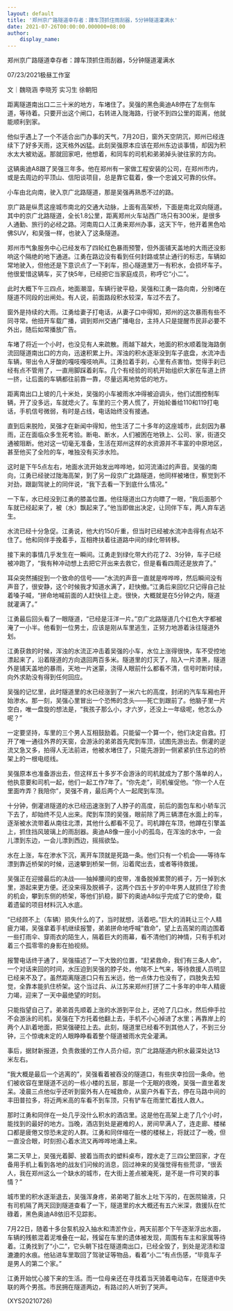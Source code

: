 ```yaml
---
layout: default
title: '郑州京广路隧道幸存者：蹲车顶抓住雨刮器，5分钟隧道灌满水'
date: 2021-07-26T00:00:00.000000+08:00
author:
    display_name: 
---
```


郑州京广路隧道幸存者：蹲车顶抓住雨刮器，5分钟隧道灌满水

07/23/2021极昼工作室

文｜魏晓涵 李晓芳 实习生 徐朝阳

距离隧道南出口二三十米的地方，车堵住了。吴强的黑色奥迪A8停在了左侧车道，等待着。只要开出这个闸口，右转进入陇海路，行驶不到四公里的距离，他就能顺利到家。

他似乎遇上了一个不适合出门办事的天气，7月20日，窗外天空阴沉，郑州已经连续下了好多天雨，这天格外凶猛。此刻吴强原本应该在郑州东边谈事情，却因为积水太大被劝返。那就回家吧，他想着，和同车的司机和弟弟掉头驶往家的方向。

这辆奥迪A8跟了吴强三年多。他在郑州有一家做工程安装的公司，在郑州市内，或是去周边的平顶山、信阳谈项目，总是靠它载着，像一个忠诚又可靠的伙伴。

小车由北向南，驶入京广北路隧道，那是吴强再熟悉不过的路。

京广路是纵贯这座城市南北的交通大动脉，上面有高架桥，下面是南北双向隧道。其中的京广北路隧道，全长1.8公里，距离郑州火车站西广场只有300米，是很多人通勤、旅行的必经之路。河南周口人江勇来郑州办事，这天下午，他开着黑色哈佛SUV，和吴强一样，也驶入了这条隧道。

郑州市气象服务中心已经发布了四轮红色暴雨预警，但外面铺天盖地的大雨还没影响这个隔绝的地下通道。江勇在路边没有看到任何封路或禁止通行的标志，车辆如常地驶入，但他还是下意识点了一下刹车，担心隧道里万一有积水，会损坏车子。他很爱惜这辆车，买了快5年，已经把它当家庭成员，称呼它“小二”。

此时大概下午三四点，地面潮湿，车辆行驶平稳，吴强和江勇一路向南，分别堵在隧道不同段的出闸处。有人说，前面路段积水较深，车过不去了。

窗外是持续的大雨。江勇给妻子打电话，从妻子口中得知，郑州的这次暴雨有些不同寻常。他扭开车载广播，调到郑州交通广播电台，主持人只是提醒市民非必要不外出，随后如常播放广告。

车堵了将近一个小时，也没见有人来疏散。雨越下越大，地面的积水顺着陇海路倒流回隧道南出口的方向，迅速积累上升。浑浊的积水逐渐没到车子底盘，水流冲击车辆，带出令人牙酸的嘎吱嘎吱响声。江勇拉着手刹，心里有点害怕，觉得手刹已经有点不管用了，一直用脚踩着刹车。几个有经验的司机开始组织大家在车道上挤一挤，让后面的车辆都往前靠一靠，尽量远离地势低的地方。

距离南出口上坡的几十米处，吴强的小车被雨水冲得被迫调头，他们试图控制车辆，开了没多远，车就熄火了。车里的三个男人慌了，开始轮番给110和119打电话，手机信号微弱，有时是占线，电话始终没有接通。

直到后来脱险，吴强才在新闻中得知，他生活了二十多年的这座城市，此刻因为暴雨，正在面临众多生死考验。断电、断水，人们被困在地铁上、公司、家，街道交通被阻断。他对这一切毫无准备，生活在郑州这样的水资源并不丰富的中原地区，甚至他买了全险的车，唯独没有买涉水险。

这时是下午5点左右，地面水流开始发出哗哗地，如河流涌过的声音。吴强的南向，江勇已经驶过陇海高架，到了另一段京广北路隧道，他同样被堵住，察觉到不对劲，跟副驾驶上的同伴说，“我下去看一下到底什么情况。”

一下车，水已经没到江勇的膝盖位置。他往隧道出口方向瞟了一眼，“我后面那个车就已经起来了，被（水）飘起来了。”他当即做出决定，让同伴下车，两人弃车逃生。

水流已经十分急促。江勇说，他大约150斤重，但当时已经被水流冲击得有点站不住了。他和同伴手挽着手，互相搀扶着往道路中间的绿化带转移。

接下来的事情几乎发生在一瞬间。江勇走到绿化带大约花了2、3分钟，车子已经被冲跑了，“我有种冲动想上去把它开出来去救它，但是看看四周还是放弃了。”

耳朵突然捕捉到一个致命的信号——“水流的声音一直就是哗哗哗，然后瞬间没有声音了，很安静，这个时候我才知道水满了，赶快撤。”江勇后来回忆只记得自己扯着嗓子喊，“拼命地喊前面的人赶快往上走。很快，大概就是在5分钟之内，隧道就灌满了。”

江勇最后回头看了一眼隧道，“已经是汪洋一片。”京广北路隧道几个红色大字都被淹了一小半。他看到一位男士，应该是刚从车里逃生，正努力地游着泳往隧道外划。

江勇获救的时候，浑浊的水流正冲击着吴强的小车，水位上涨得很快，车不受控地漂起来了，沿着隧道的方向退回两百多米。隧道里的灯灭了，陷入一片漆黑，隧道外是铺天盖地的暴雨，天地一片迷蒙，浇得人眼前什么都看不清，信号时断时续，向外求助没有得到任何回应。

吴强的记忆里，此时隧道里的水已经涨到了一米六七的高度，封闭的汽车车厢也开始渗水。那一刻，吴强心里冒出一个恐怖的念头——死亡到跟前了。他脑子里一片空白，唯一盘旋的想法是，“我孩子那么小，才六岁，还没上一年级呢，他怎么办呢？”

一定要坚持，车里的三个男人互相鼓励着。只能留一个算一个，他们决定自救。打开了唯一通往外界的天窗，会游泳的弟弟首先爬到车顶，试图先游出去。倒灌的逆流又急又多，拍得人无法前进，他被水堵住了，只能先游到一侧紧紧扒住东边的桥架上的一根电缆线。

吴强原本也准备游出去，但这样五十多岁不会游泳的司机就成为了那个落单的人，他执意要和司机一起，他们一起工作7年了。“你先走”，司机催促他。“你一个人在里面咋弄？我陪你”，吴强不肯，最后两个人一起爬到车顶。

十分钟，倒灌进隧道的水已经迅速涨到了人脖子的高度，前后的面包车和小轿车沉下去了，却始终不见人出来。爬到车顶的吴强，眼前除了两三辆漂在水面上的车，逐渐被水流带着从南往北漂，其他什么都看不见了。司机蹲在车顶，他蹲在引擎盖上，抓住挡风玻璃上的雨刮器。奥迪A8像一座小小的孤岛，在浑浊的水中，一会儿漂到东边，一会儿漂到西边，摇摇欲坠。

水在上涨，车在渗水下沉，离开车顶就是死路一条。他们只有一个机会——等待车漂到靠近桥架的时候，迅速攀到桥架一侧，沿着爬出去，或者等待救援。

吴强正在迎接最后的决战——抽掉腰间的皮带，准备脱掉累赘的裤子，万一掉到水里，游起来更方便。还没来得及脱裤子，这两个四五十岁的中年男人就抓住了珍贵的机会，攀到东侧的桥架，等他们扒稳，脚下的奥迪A8似乎完成了它的使命，载着遗留的项目材料沉入水底。

“已经顾不上（车辆）损失什么的了，当时就想，活着吧。”巨大的消耗让三个人精疲力竭，吴强拿着手机继续报警，弟弟拼命地呼喊“救命”，望上去高架的周边围着一些打雨伞、穿雨衣的陌生人，隔着巨大的雨幕，看不清他们的神情，只有手机对着三个孤零零的身影在拍视频。

报警电话终于通了，吴强描述了一下大致的位置，“赶紧救命，我们有三条人命”，一个对话来回的时间，水压迫到吴强的脖子处，他喘不上气来，等待救援人员明显已经来不及了。虽然距离隧道口只有五米远，他一点体力也没有了，四肢失去知觉，全靠本能扒住桥架。这个当过兵、从江苏来郑州打拼了二十多年的中年人精疲力竭，迎来了一天中最绝望的时刻。

只能指望自己了。弟弟首先顺着上涨的水游到平台上，还呛了几口水，然后伸手拉不会游泳的司机，吴强在下方托着他翻上去，手机不小心掉进了水里；再靠岸上的两个人趴着地面，把吴强硬拉上去。此刻，隧道里已经看不到其他人了，不到三分钟，三个惊魂未定的人眼睁睁看着整个隧道被雨水完全灌满。

事后，据财新报道，负责救援的工作人员介绍，京广北路隧道内积水最深处达13米左右。

“我大概是最后一个逃离的”，吴强看着被吞没的隧道口，有些庆幸捡回一条命。他们被收容在里隧道不远的一栋小楼的五层，那是一个无眠的夜晚，吴强一直坐着发呆。凌晨三点他似乎还听到窗外有人在喊救命，从窗户外看下去，停在马路中间的丰田普拉多，将近两米高的车看不到车顶，只有铲车在雨里忙着找人救人。

那时江勇和同伴在一处几乎没什么积水的酒店里。这是他在高架上走了几个小时，能找到的最好的地方。当晚，酒店到处是避难的人，房间早满人了，连走廊、楼梯口都是疲倦又惊恐未定的人群。江勇和同伴缩在一楼的楼梯上，将就过了一晚，但一直没合眼，时刻担心着水流又再哗哗地涌上来。

第二天早上，吴强光着脚、披着当雨衣的塑料桌布，蹚水走了三四公里回家，才在备用手机上看到各地的战友们问候的消息，回过神来的吴强觉得有些荒谬，“很丢人，我在郑州这么一个缺水的城市，在大街上差点被淹死，是不是一件可笑的事情？”

城市里的积水逐渐退去，吴强浑身疼，弟弟喝了脏水上吐下泻的，在医院输液，只有司机隔了两天回到隧道查看了一下，隧道里的水大概还有五六米深，救援队在忙碌着，黑色奥迪A8依旧不见踪影。

7月22日，随着十多台泵机投入抽水和清淤作业，两天前那个下午逐渐浮出水面，车辆的残骸混着泥堆叠在一起，残留在车里的遗体被发现，周围有车主和家属等待着。江勇找到了“小二”，它头朝下挂在隧道南出口，已经全毁了，到处是泥渍和湿漉漉的水痕。他钻进车里取回了驾驶证等物品，看着“小二”有点伤感，“毕竟车子是男人的第二个家。”

江勇开始忧心接下来的生活。而一位母亲还在寻找着当天骑着电动车，在隧道中失联的两个男孩。市民拥在隧道两边，有路过的人听到了哭声。

(XYS20210726)

